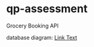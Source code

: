 # qp-assessment
Grocery Booking API

database diagram:
[Link Text](https://dbdiagram.io/d/Grocery-Booking-App-67ec17224f7afba184f980d5)